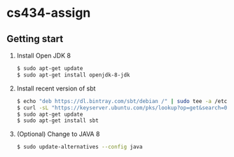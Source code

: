 # cs434-assign

## Getting start

1. Install Open JDK 8

   ```bash
   $ sudo apt-get update
   $ sudo apt-get install openjdk-8-jdk
   ```

2. Install recent version of sbt

   ```bash
   $ echo "deb https://dl.bintray.com/sbt/debian /" | sudo tee -a /etc/apt/sources.list.d/sbt.list
   $ curl -sL "https://keyserver.ubuntu.com/pks/lookup?op=get&search=0x2EE0EA64E40A89B84B2DF73499E82A75642AC823" | sudo apt-key add
   $ sudo apt-get update
   $ sudo apt-get install sbt
   ```


3. (Optional) Change to JAVA 8

   ```bash
   $ sudo update-alternatives --config java
   ```

   